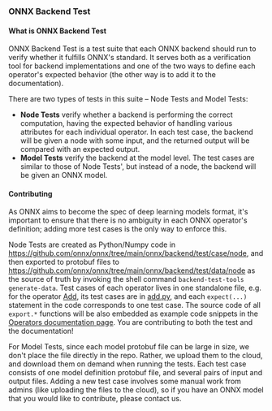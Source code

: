 <!--- SPDX-License-Identifier: Apache-2.0 -->

### ONNX Backend Test

#### What is ONNX Backend Test

ONNX Backend Test is a test suite that each ONNX backend should run to verify whether it fulfills ONNX's standard. It serves both as a verification tool for backend implementations and one of the two ways to define each operator's expected behavior (the other way is to add it to the documentation).

There are two types of tests in this suite – Node Tests and Model Tests:

- **Node Tests** verify whether a backend is performing the correct computation, having the expected behavior of handling various attributes for each individual operator. In each test case, the backend will be given a node with some input, and the returned output will be compared with an expected output.
- **Model Tests** verify the backend at the model level. The test cases are similar to those of Node Tests', but instead of a node, the backend will be given an ONNX model.

#### Contributing

As ONNX aims to become the spec of deep learning models format, it's important to ensure that there is no ambiguity in each ONNX operator's definition; adding more test cases is the only way to enforce this.

Node Tests are created as Python/Numpy code in https://github.com/onnx/onnx/tree/main/onnx/backend/test/case/node, and then exported to protobuf files to https://github.com/onnx/onnx/tree/main/onnx/backend/test/data/node as the source of truth by invoking the shell command `backend-test-tools generate-data`. Test cases of each operator lives in one standalone file, e.g. for the operator [Add](https://github.com/onnx/onnx/blob/main/docs/Operators.md#Add), its test cases are in [add.py](https://github.com/onnx/onnx/blob/main/onnx/backend/test/case/node/add.py), and each `expect(...)` statement in the code corresponds to one test case. The source code of all `export.*` functions will be also embedded as example code snippets in the [Operators documentation page](https://github.com/onnx/onnx/blob/main/docs/Operators.md). You are contributing to both the test and the documentation!

For Model Tests, since each model protobuf file can be large in size, we don't place the file directly in the repo. Rather, we upload them to the cloud, and download them on demand when running the tests. Each test case consists of one model definition protobuf file, and several pairs of input and output files. Adding a new test case involves some manual work from admins (like uploading the files to the cloud), so if you have an ONNX model that you would like to contribute, please contact us.
